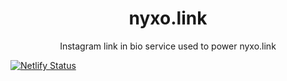 <h1 align="center">
	nyxo.link
</h1>
<p align="center">
Instagram link in bio service used to power nyxo.link
</p>

[![Netlify Status](https://api.netlify.com/api/v1/badges/ce1380b2-e393-4d41-9b59-88ca537009dd/deploy-status)](https://app.netlify.com/sites/vigilant-varahamihira-344c88/deploys)
